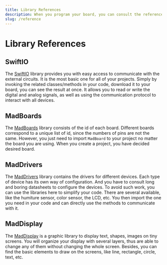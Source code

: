 ```yaml
---
title: Library References
description: When you program your board, you can consult the references to use all functionalities.
slug: /reference
---
```


# Library References



## SwiftIO

The [SwiftIO](https://swiftioapi.madmachine.io/) library provides you with easy access to communicate with the external circuits. It is the most basic one for all of your projects. Simply by invoking the related classes/methods in your code, download it to your board, you can see the result at once. It allows you to read or write the digital and analog signals, as well as using the communication protocol to interact with all devices.

## MadBoards

The [MadBoards](https://github.com/madmachineio/MadBoards) library consists of the id of each board. Different boards correspond to a unique list of id, since the numbers of pins are not the same. However, you just need to import `MadBoard` to your project no matter the board you are using. When you create a project, you have decided desired board.

## MadDrivers

The [MadDrivers](https://github.com/madmachineio/MadDrivers) library contains the drivers for different devices. Each type of device has its own way of configuration. And you have to consult long and boring datasheets to configure the devices. To avoid such work, you can use the libraries here to simplify your code. There are several available, like the humiture sensor, color sensor, the LCD, etc. You then import the one you need in your code and can directly use the methods to communicate with it. 

## MadDisplay

The [MadDisplay](https://github.com/madmachineio/MadDisplay) is a graphic library to display text, shapes, images on tiny screens. You will organize your display with several layers, thus are able to change any of them without changing the whole screen. Besides, you can find the basic elements to draw on the screens, like line, rectangle, circle, text, etc.
